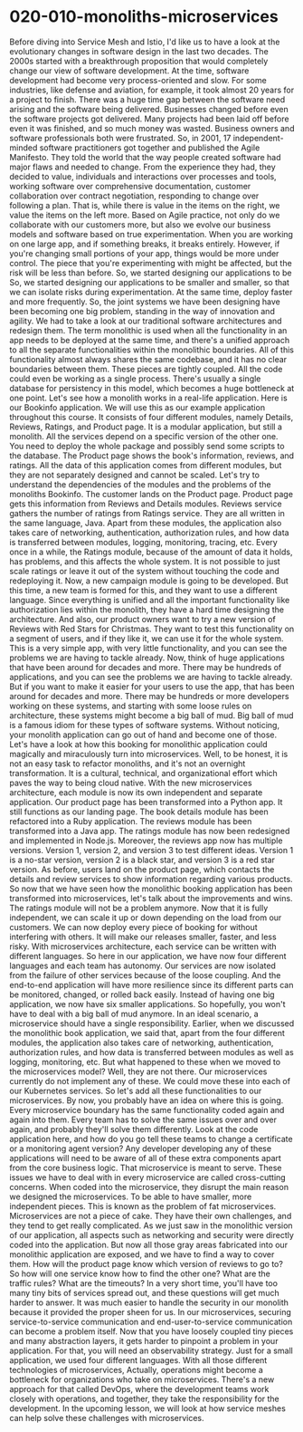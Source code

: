 # 020-010-monoliths-microservices

 Before diving into Service Mesh and Istio, I'd like us to have a look at the evolutionary changes in software design in the last two decades. The 2000s started with a breakthrough proposition that would completely change our view of software development. At the time, software development had become very process-oriented and slow. For some industries, like defense and aviation, for example, it took almost 20 years for a project to finish. There was a huge time gap between the software need arising and the software being delivered. Businesses changed before even the software projects got delivered. Many projects had been laid off before even it was finished, and so much money was wasted. Business owners and software professionals both were frustrated. So, in 2001, 17 independent-minded software practitioners got together and published the Agile Manifesto. They told the world that the way people created software had major flaws and needed to change. From the experience they had, they decided to value, individuals and interactions over processes and tools, working software over comprehensive documentation, customer collaboration over contract negotiation, responding to change over following a plan. That is, while there is value in the items on the right, we value the items on the left more. Based on Agile practice, not only do we collaborate with our customers more, but also we evolve our business models and software based on true experimentation. When you are working on one large app, and if something breaks, it breaks entirely. However, if you're changing small portions of your app, things would be more under control. The piece that you're experimenting with might be affected, but the risk will be less than before. So, we started designing our applications to be So, we started designing our applications to be smaller and smaller, so that we can isolate risks during experimentation. At the same time, deploy faster and more frequently. So, the joint systems we have been designing have been becoming one big problem, standing in the way of innovation and agility. We had to take a look at our traditional software architectures and redesign them. The term monolithic is used when all the functionality in an app needs to be deployed at the same time, and there's a unified approach to all the separate functionalities within the monolithic boundaries. All of this functionality almost always shares the same codebase, and it has no clear boundaries between them. These pieces are tightly coupled. All the code could even be working as a single process. There's usually a single database for persistency in this model, which becomes a huge bottleneck at one point. Let's see how a monolith works in a real-life application. Here is our Bookinfo application. We will use this as our example application throughout this course. It consists of four different modules, namely Details, Reviews, Ratings, and Product page. It is a modular application, but still a monolith. All the services depend on a specific version of the other one. You need to deploy the whole package and possibly send some scripts to the database. The Product page shows the book's information, reviews, and ratings. All the data of this application comes from different modules, but they are not separately designed and cannot be scaled. Let's try to understand the dependencies of the modules and the problems of the monoliths Bookinfo. The customer lands on the Product page. Product page gets this information from Reviews and Details modules. Reviews service gathers the number of ratings from Ratings service. They are all written in the same language, Java. Apart from these modules, the application also takes care of networking, authentication, authorization rules, and how data is transferred between modules, logging, monitoring, tracing, etc. Every once in a while, the Ratings module, because of the amount of data it holds, has problems, and this affects the whole system. It is not possible to just scale ratings or leave it out of the system without touching the code and redeploying it. Now, a new campaign module is going to be developed. But this time, a new team is formed for this, and they want to use a different language. Since everything is unified and all the important functionality like authorization lies within the monolith, they have a hard time designing the architecture. And also, our product owners want to try a new version of Reviews with Red Stars for Christmas. They want to test this functionality on a segment of users, and if they like it, we can use it for the whole system. This is a very simple app, with very little functionality, and you can see the problems we are having to tackle already. Now, think of huge applications that have been around for decades and more. There may be hundreds of applications, and you can see the problems we are having to tackle already. But if you want to make it easier for your users to use the app, that has been around for decades and more. There may be hundreds or more developers working on these systems, and starting with some loose rules on architecture, these systems might become a big ball of mud. Big ball of mud is a famous idiom for these types of software systems. Without noticing, your monolith application can go out of hand and become one of those. Let's have a look at how this booking for monolithic application could magically and miraculously turn into microservices. Well, to be honest, it is not an easy task to refactor monoliths, and it's not an overnight transformation. It is a cultural, technical, and organizational effort which paves the way to being cloud native. With the new microservices architecture, each module is now its own independent and separate application. Our product page has been transformed into a Python app. It still functions as our landing page. The book details module has been refactored into a Ruby application. The reviews module has been transformed into a Java app. The ratings module has now been redesigned and implemented in Node.js. Moreover, the reviews app now has multiple versions. Version 1, version 2, and version 3 to test different ideas. Version 1 is a no-star version, version 2 is a black star, and version 3 is a red star version. As before, users land on the product page, which contacts the details and review services to show information regarding various products. So now that we have seen how the monolithic booking application has been transformed into microservices, let's talk about the improvements and wins. The ratings module will not be a problem anymore. Now that it is fully independent, we can scale it up or down depending on the load from our customers. We can now deploy every piece of booking for without interfering with others. It will make our releases smaller, faster, and less risky. With microservices architecture, each service can be written with different languages. So here in our application, we have now four different languages and each team has autonomy. Our services are now isolated from the failure of other services because of the loose coupling. And the end-to-end application will have more resilience since its different parts can be monitored, changed, or rolled back easily. Instead of having one big application, we now have six smaller applications. So hopefully, you won't have to deal with a big ball of mud anymore. In an ideal scenario, a microservice should have a single responsibility. Earlier, when we discussed the monolithic book application, we said that, apart from the four different modules, the application also takes care of networking, authentication, authorization rules, and how data is transferred between modules as well as logging, monitoring, etc. But what happened to these when we moved to the microservices model? Well, they are not there. Our microservices currently do not implement any of these. We could move these into each of our Kubernetes services. So let's add all these functionalities to our microservices. By now, you probably have an idea on where this is going. Every microservice boundary has the same functionality coded again and again into them. Every team has to solve the same issues over and over again, and probably they'll solve them differently. Look at the code application here, and how do you go tell these teams to change a certificate or a monitoring agent version? Any developer developing any of these applications will need to be aware of all of these extra components apart from the core business logic. That microservice is meant to serve. These issues we have to deal with in every microservice are called cross-cutting concerns. When coded into the microservice, they disrupt the main reason we designed the microservices. To be able to have smaller, more independent pieces. This is known as the problem of fat microservices. Microservices are not a piece of cake. They have their own challenges, and they tend to get really complicated. As we just saw in the monolithic version of our application, all aspects such as networking and security were directly coded into the application. But now all those gray areas fabricated into our monolithic application are exposed, and we have to find a way to cover them. How will the product page know which version of reviews to go to? So how will one service know how to find the other one? What are the traffic rules? What are the timeouts? In a very short time, you'll have too many tiny bits of services spread out, and these questions will get much harder to answer. It was much easier to handle the security in our monolith because it provided the proper sheen for us. In our microservices, securing service-to-service communication and end-user-to-service communication can become a problem itself. Now that you have loosely coupled tiny pieces and many abstraction layers, it gets harder to pinpoint a problem in your application. For that, you will need an observability strategy. Just for a small application, we used four different languages. With all those different technologies of microservices, Actually, operations might become a bottleneck for organizations who take on microservices. There's a new approach for that called DevOps, where the development teams work closely with operations, and together, they take the responsibility for the development. In the upcoming lesson, we will look at how service meshes can help solve these challenges with microservices.